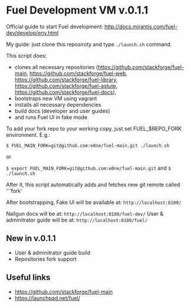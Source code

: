 Fuel Development VM v.0.1.1
===========================

Official guide to start Fuel development: http://docs.mirantis.com/fuel-dev/develop/env.html

My guide: just clone this reposiroty and type `./launch.sh` command.

This script does:
- clones all necessary repositories (https://github.com/stackforge/fuel-main, https://github.com/stackforge/fuel-web, https://github.com/stackforge/fuel-library, https://github.com/stackforge/fuel-astute, https://github.com/stackforge/fuel-docs),
- bootstraps new VM using vagrant
- installs all necessary dependencies
- build docs (developer and user guides)
- and runs Fuel UI in fake mode


To add your fork repo to your working copy, just set FUEL_$REPO_FORK environment.
E.g.:

`$ FUEL_MAIN_FORK=git@github.com:e0ne/fuel-main.git ./launch.sh`

or

`$ export FUEL_MAIN_FORK=git@github.com:e0ne/fuel-main.git` and `$ ./launch.sh`

After it, this script automatically adds and fetches new git remote called '`'fork'

After bootstrapping, Fake UI will be available at: `http://localhost:8100/`

Nailgun docs will be at: `http://localhost:8180/fuel-dev/`
User & adminitrator guide will be at: `http://localhost:8180/fuel/`

New in v.0.1.1
--------------
- User & adminitrator guide build
- Repositories fork support

Useful links
------------
- https://github.com/stackforge/fuel-main
- https://launchpad.net/fuel/